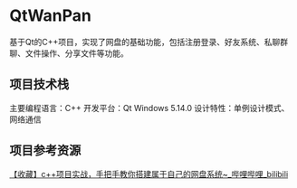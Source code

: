 # QtWanPan
基于Qt的C++项目，实现了网盘的基础功能，包括注册登录、好友系统、私聊群聊、文件操作、分享文件等功能。
## 项目技术栈
主要编程语言：C++
开发平台：Qt Windows 5.14.0
设计特性：单例设计模式、网络通信
## 项目参考资源
[【收藏】c++项目实战，手把手教你搭建属于自己的网盘系统~\_哔哩哔哩\_bilibili](https://www.bilibili.com/video/BV1bR4y1774v?p=1&vd_source=9abbc05576cd3bb02674558403865122)
